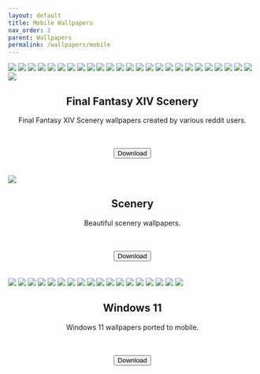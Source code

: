 ```yaml
---
layout: default
title: Mobile Wallpapers
nav_order: 2
parent: Wallpapers
permalink: /wallpapers/mobile
---
```


<!-- 
{: .note }
> {: .opaque }
> 
>
> 
-->

<div class="w3-card">
<div class="responisve">
<div class="gallery">
<img src="../assets/images/wallpapers/mobile/sfw/FFXIV Scenery/Aleport.png" />
<img src="../assets/images/wallpapers/mobile/sfw/FFXIV Scenery/Amaurot.png" />
<img src="../assets/images/wallpapers/mobile/sfw/FFXIV Scenery/Camp-Bronze-Lake.png" />
<img src="../assets/images/wallpapers/mobile/sfw/FFXIV Scenery/Costa-del-Sol.png" />
<img src="../assets/images/wallpapers/mobile/sfw/FFXIV Scenery/Dohn-Mheg.png" />
<img src="../assets/images/wallpapers/mobile/sfw/FFXIV Scenery/Dravanian-Forelands.png" />
<img src="../assets/images/wallpapers/mobile/sfw/FFXIV Scenery/Elpis-1.png" />
<img src="../assets/images/wallpapers/mobile/sfw/FFXIV Scenery/Elpis-2.png" />
<img src="../assets/images/wallpapers/mobile/sfw/FFXIV Scenery/Endwalker.png" />
<img src="../assets/images/wallpapers/mobile/sfw/FFXIV Scenery/Lakeland.png" />
<img src="../assets/images/wallpapers/mobile/sfw/FFXIV Scenery/Sagoli-Desert.png" />
<img src="../assets/images/wallpapers/mobile/sfw/FFXIV Scenery/Thanolan.png" />
<img src="../assets/images/wallpapers/mobile/sfw/FFXIV Scenery/Thavnair.png" />
<img src="../assets/images/wallpapers/mobile/sfw/FFXIV Scenery/The-Aetherfont.png" />
<img src="../assets/images/wallpapers/mobile/sfw/FFXIV Scenery/The-Azim-Steppe.png" />
<img src="../assets/images/wallpapers/mobile/sfw/FFXIV Scenery/The-Black-Shroud.png" />
<img src="../assets/images/wallpapers/mobile/sfw/FFXIV Scenery/The-Crystarium.png" />
<img src="../assets/images/wallpapers/mobile/sfw/FFXIV Scenery/The-Fringes.png" />
<img src="../assets/images/wallpapers/mobile/sfw/FFXIV Scenery/The-Lochs.png" />
<img src="../assets/images/wallpapers/mobile/sfw/FFXIV Scenery/The-Omphalos.png" />
<img src="../assets/images/wallpapers/mobile/sfw/FFXIV Scenery/Uldah.png" />
<img src="../assets/images/wallpapers/mobile/sfw/FFXIV Scenery/Coerthas.png" />
<img src="../assets/images/wallpapers/mobile/sfw/FFXIV Scenery/Il-Mheg.png" />
<img src="../assets/images/wallpapers/mobile/sfw/FFXIV Scenery/Mare-Lamentorum.png" />
<img src="../assets/images/wallpapers/mobile/sfw/FFXIV Scenery/Old-Sharlayan.png" />
<img src="../assets/images/wallpapers/mobile/sfw/FFXIV Scenery/Raincatcher-Gully.png" />
</div>
</div>
<div class="w3-container">
<h2 class="text-small" style="text-align:center">Final Fantasy XIV Scenery</h2>
<p class="text-small" style="text-align:center">Final Fantasy XIV Scenery wallpapers created by various reddit users.</p><br /><br />
<span class="fs-3">
<div align="center" class="text-small">
<a href="https://gitlab.com/the-back-room/Wallpapers/-/archive/main/Wallpapers-main.zip?path=mobile/SFW/FFXIV-Scenery" target="_blank">
<button type="button" name="button" class="btn">Download</button></a> 
</div>
</span>
<br />
</div>
</div>
<br />
<div class="w3-card">
<div class="responisve">
<div class="gallery">
<img src="../assets/images/wallpapers/mobile/sfw/Scenery/Wallpaper (1).png" />
</div>
</div>
<div class="w3-container">
<h2 class="text-small" style="text-align:center">Scenery</h2>
<p class="text-small" style="text-align:center">Beautiful scenery wallpapers.</p><br /><br />
<span class="fs-3">
<div align="center" class="text-small">
<a href="https://gitlab.com/the-back-room/Wallpapers/-/archive/main/Wallpapers-main.zip?path=mobile/SFW/Scenery" target="_blank">
<button type="button" name="button" class="btn">Download</button></a> 
</div>
</span>
<br />
</div>
</div>
<br />
<div class="w3-card">
<div class="responisve">
<div class="gallery">
<img src="../assets/images/wallpapers/mobile/sfw/Windows 11/Windows 11 (1).png" />
<img src="../assets/images/wallpapers/mobile/sfw/Windows 11/Windows 11 (2).png" />
<img src="../assets/images/wallpapers/mobile/sfw/Windows 11/Windows 11 (3).png" />
<img src="../assets/images/wallpapers/mobile/sfw/Windows 11/Windows 11 (4).png" />
<img src="../assets/images/wallpapers/mobile/sfw/Windows 11/Windows 11 (5).png" />
<img src="../assets/images/wallpapers/mobile/sfw/Windows 11/Windows 11 (6).png" />
<img src="../assets/images/wallpapers/mobile/sfw/Windows 11/Windows 11 (7).png" />
<img src="../assets/images/wallpapers/mobile/sfw/Windows 11/Windows 11 (8).png" />
<img src="../assets/images/wallpapers/mobile/sfw/Windows 11/Windows 11 (9).png" />
<img src="../assets/images/wallpapers/mobile/sfw/Windows 11/Windows 11 (10).png" />
<img src="../assets/images/wallpapers/mobile/sfw/Windows 11/Windows 11 (11).png" />
<img src="../assets/images/wallpapers/mobile/sfw/Windows 11/Windows 11 (12).png" />
<img src="../assets/images/wallpapers/mobile/sfw/Windows 11/Windows 11 (13).png" />
<img src="../assets/images/wallpapers/mobile/sfw/Windows 11/Windows 11 (14).png" />
<img src="../assets/images/wallpapers/mobile/sfw/Windows 11/Windows 11 (15).png" />
<img src="../assets/images/wallpapers/mobile/sfw/Windows 11/Windows 11 (16).png" />
<img src="../assets/images/wallpapers/mobile/sfw/Windows 11/Windows 11 (17).png" />
<img src="../assets/images/wallpapers/mobile/sfw/Windows 11/Windows 11 (18).png" />
</div>
</div>
<div class="w3-container">
<h2 class="text-small" style="text-align:center">Windows 11</h2>
<p class="text-small" style="text-align:center">Windows 11 wallpapers ported to mobile.</p><br /><br />
<span class="fs-3">
<div align="center" class="text-small">
<a href="https://gitlab.com/the-back-room/Wallpapers/-/archive/main/Wallpapers-main.zip?path=mobile/SFW/Windows-11" target="_blank">
<button type="button" name="button" class="btn">Download</button></a> 
</div>
</span>
<br />
</div>
</div>